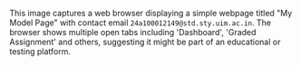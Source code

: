 This image captures a web browser displaying a simple webpage titled "My Model Page" with contact email `24a100012149@std.sty.uim.ac.in`. The browser shows multiple open tabs including 'Dashboard', 'Graded Assignment' and others, suggesting it might be part of an educational or testing platform.